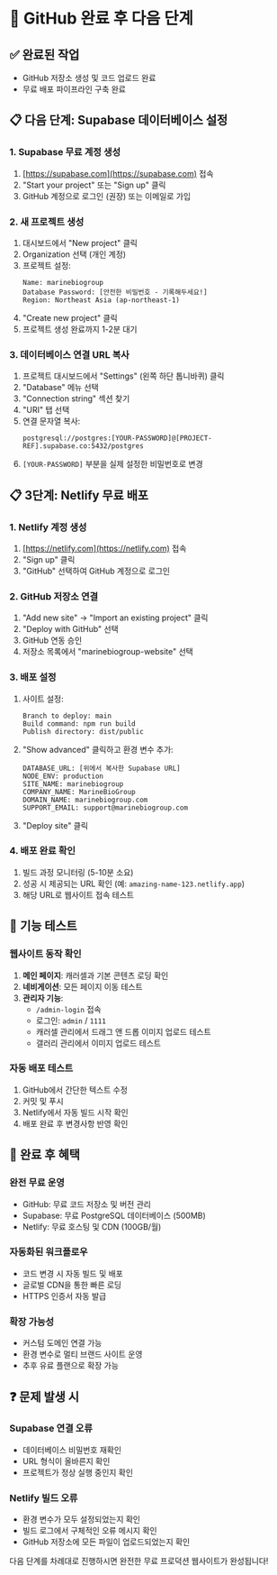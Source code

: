 # 🎯 GitHub 완료 후 다음 단계

## ✅ 완료된 작업
- GitHub 저장소 생성 및 코드 업로드 완료
- 무료 배포 파이프라인 구축 완료

## 📋 다음 단계: Supabase 데이터베이스 설정

### 1. Supabase 무료 계정 생성
1. [https://supabase.com](https://supabase.com) 접속
2. "Start your project" 또는 "Sign up" 클릭
3. GitHub 계정으로 로그인 (권장) 또는 이메일로 가입

### 2. 새 프로젝트 생성
1. 대시보드에서 "New project" 클릭
2. Organization 선택 (개인 계정)
3. 프로젝트 설정:
   ```
   Name: marinebiogroup
   Database Password: [안전한 비밀번호 - 기록해두세요!]
   Region: Northeast Asia (ap-northeast-1)
   ```
4. "Create new project" 클릭
5. 프로젝트 생성 완료까지 1-2분 대기

### 3. 데이터베이스 연결 URL 복사
1. 프로젝트 대시보드에서 "Settings" (왼쪽 하단 톱니바퀴) 클릭
2. "Database" 메뉴 선택
3. "Connection string" 섹션 찾기
4. "URI" 탭 선택
5. 연결 문자열 복사:
   ```
   postgresql://postgres:[YOUR-PASSWORD]@[PROJECT-REF].supabase.co:5432/postgres
   ```
6. `[YOUR-PASSWORD]` 부분을 실제 설정한 비밀번호로 변경

## 📋 3단계: Netlify 무료 배포

### 1. Netlify 계정 생성
1. [https://netlify.com](https://netlify.com) 접속
2. "Sign up" 클릭
3. "GitHub" 선택하여 GitHub 계정으로 로그인

### 2. GitHub 저장소 연결
1. "Add new site" → "Import an existing project" 클릭
2. "Deploy with GitHub" 선택
3. GitHub 연동 승인
4. 저장소 목록에서 "marinebiogroup-website" 선택

### 3. 배포 설정
1. 사이트 설정:
   ```
   Branch to deploy: main
   Build command: npm run build
   Publish directory: dist/public
   ```

2. "Show advanced" 클릭하고 환경 변수 추가:
   ```
   DATABASE_URL: [위에서 복사한 Supabase URL]
   NODE_ENV: production
   SITE_NAME: marinebiogroup
   COMPANY_NAME: MarineBioGroup
   DOMAIN_NAME: marinebiogroup.com
   SUPPORT_EMAIL: support@marinebiogroup.com
   ```

3. "Deploy site" 클릭

### 4. 배포 완료 확인
1. 빌드 과정 모니터링 (5-10분 소요)
2. 성공 시 제공되는 URL 확인 (예: `amazing-name-123.netlify.app`)
3. 해당 URL로 웹사이트 접속 테스트

## 🧪 기능 테스트

### 웹사이트 동작 확인
1. **메인 페이지**: 캐러셀과 기본 콘텐츠 로딩 확인
2. **네비게이션**: 모든 페이지 이동 테스트
3. **관리자 기능**:
   - `/admin-login` 접속
   - 로그인: `admin` / `1111`
   - 캐러셀 관리에서 드래그 앤 드롭 이미지 업로드 테스트
   - 갤러리 관리에서 이미지 업로드 테스트

### 자동 배포 테스트
1. GitHub에서 간단한 텍스트 수정
2. 커밋 및 푸시
3. Netlify에서 자동 빌드 시작 확인
4. 배포 완료 후 변경사항 반영 확인

## 🚀 완료 후 혜택

### 완전 무료 운영
- GitHub: 무료 코드 저장소 및 버전 관리
- Supabase: 무료 PostgreSQL 데이터베이스 (500MB)
- Netlify: 무료 호스팅 및 CDN (100GB/월)

### 자동화된 워크플로우
- 코드 변경 시 자동 빌드 및 배포
- 글로벌 CDN을 통한 빠른 로딩
- HTTPS 인증서 자동 발급

### 확장 가능성
- 커스텀 도메인 연결 가능
- 환경 변수로 멀티 브랜드 사이트 운영
- 추후 유료 플랜으로 확장 가능

## ❓ 문제 발생 시

### Supabase 연결 오류
- 데이터베이스 비밀번호 재확인
- URL 형식이 올바른지 확인
- 프로젝트가 정상 실행 중인지 확인

### Netlify 빌드 오류
- 환경 변수가 모두 설정되었는지 확인
- 빌드 로그에서 구체적인 오류 메시지 확인
- GitHub 저장소에 모든 파일이 업로드되었는지 확인

다음 단계를 차례대로 진행하시면 완전한 무료 프로덕션 웹사이트가 완성됩니다!